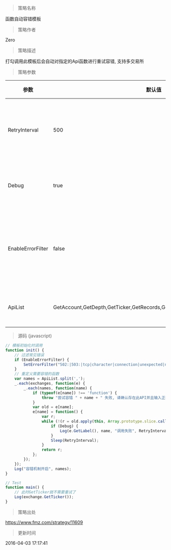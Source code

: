 
> 策略名称

函数自动容错模板

> 策略作者

Zero

> 策略描述

打勾调用此模板后会自动对指定的Api函数进行重试容错, 支持多交易所

> 策略参数



|参数|默认值|描述|
|----|----|----|
|RetryInterval|500|容错重试间隔(毫秒)|
|Debug|true|显示重试记录|
|EnableErrorFilter|false|屏蔽常见网络错误信息|
|ApiList|GetAccount,GetDepth,GetTicker,GetRecords,GetTrades,GetOrders,SetContractType|容错API列表|


> 源码 (javascript)

``` javascript
// 模板初始化时调用
function init() {
    // 过滤常见错误
    if (EnableErrorFilter) {
        SetErrorFilter("502:|503:|tcp|character|connection|unexpected|network|timeout|WSARecv|Connect|GetAddr|no such|reset|http|received|EOF|reused");
    }
    // 重定义需要容错的函数
    var names = ApiList.split(',');
    _.each(exchanges, function(e) {
        _.each(names, function(name) {
            if (typeof(e[name]) !== 'function') {
                throw "尝试容错 " + name + " 失败, 请确认存在此API并且输入正确.";
            }
            var old = e[name];
            e[name] = function() {
                var r;
                while (!(r = old.apply(this, Array.prototype.slice.call(arguments)))) {
                    if (Debug) {
                        Log(e.GetLabel(), name, "调用失败", RetryInterval, "毫秒后重试...");
                    }
                    Sleep(RetryInterval);
                }
                return r;
            };
        });
    });
    Log("容错机制开启", names);
}

// Test
function main() {
    // 此时GetTicker就不需要重试了
    Log(exchange.GetTicker());
}
```

> 策略出处

https://www.fmz.com/strategy/11609

> 更新时间

2016-04-03 17:17:41
